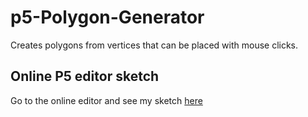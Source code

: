 # p5-Polygon-Generator
Creates polygons from vertices that can be placed with mouse clicks.

## Online P5 editor sketch
Go to the online editor and see my sketch [here](https://editor.p5js.org/Pepsalt/sketches/KB47yIhwP)
